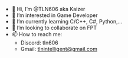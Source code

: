 - 👋 Hi, I’m @TLN606 aka Kaizer
- 👀 I’m interested in Game Developer
- 🌱 I’m currently learning C/C++, C#, Python,...
- 💞️ I’m looking to collaborate on FPT
- 📫 How to reach me:
  +  Discord: tln606
  +  Gmail: tlnintelligent@gmail.com

<!---
TLN606/TLN606 is a ✨ special ✨ repository because its `README.md` (this file) appears on your GitHub profile.
You can click the Preview link to take a look at your changes.
--->
